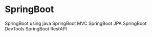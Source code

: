 # SpringBoot
SpringBoot using java
SpringBoot MVC
SpringBoot JPA
SpringBoot DevTools
SpringBoot RestAPI

